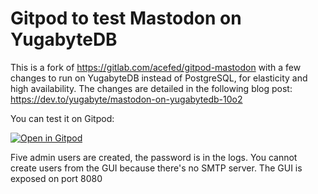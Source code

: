 # Gitpod to test Mastodon on YugabyteDB

This is a fork of https://gitlab.com/acefed/gitpod-mastodon with a few changes to run on YugabyteDB instead of PostgreSQL, for elasticity and high availability. The changes are detailed in the following blog post: https://dev.to/yugabyte/mastodon-on-yugabytedb-10o2

You can test it on Gitpod:

[![Open in Gitpod](https://gitpod.io/button/open-in-gitpod.svg)](https://gitpod.io/#GITTAG=v3.5.3/https://github.com/FranckPachot/gitpod-mastodon-yb)

Five admin users are created, the password is in the logs. You cannot create users from the GUI because there's no SMTP server. The GUI is exposed on port 8080
